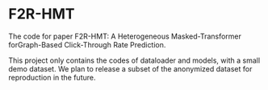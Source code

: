 # F2R-HMT
The code for paper F2R-HMT: A Heterogeneous Masked-Transformer forGraph-Based Click-Through Rate Prediction.

This project only contains the codes of dataloader and models, with a small demo dataset. We plan to release a subset of the anonymized dataset for reproduction in the future.
